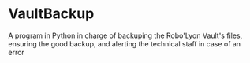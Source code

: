 # VaultBackup

A program in Python in charge of backuping the Robo'Lyon Vault's files, ensuring the good backup, and alerting the technical staff in case of an error
